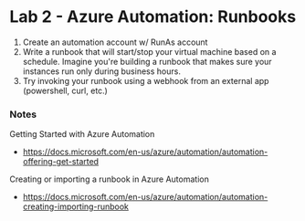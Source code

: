 # Lab 2 - Azure Automation: Runbooks

1. Create an automation account w/ RunAs account
2. Write a runbook that will start/stop your virtual machine based on a schedule. Imagine you're building a runbook that makes sure your instances run only during business hours.
3. Try invoking your runbook using a webhook from an external app (powershell, curl, etc.)

### Notes

Getting Started with Azure Automation
* https://docs.microsoft.com/en-us/azure/automation/automation-offering-get-started

Creating or importing a runbook in Azure Automation
* https://docs.microsoft.com/en-us/azure/automation/automation-creating-importing-runbook
